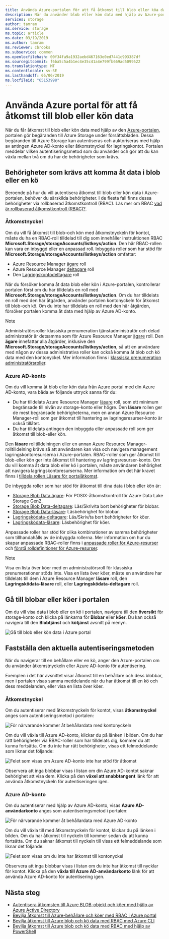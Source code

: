 ```yaml
---
title: Använda Azure-portalen för att få åtkomst till blob eller köa data - Azure Storage
description: När du använder blob eller kön data med hjälp av Azure-portalen, portalen gör begäranden till Azure Storage under försättsbladen. Dessa begäranden till Azure Storage kan autentiseras och auktoriseras med hjälp av antingen Azure AD-konto eller åtkomstnyckel för lagringskontot.
services: storage
author: tamram
ms.service: storage
ms.topic: article
ms.date: 03/19/2019
ms.author: tamram
ms.reviewer: cbrooks
ms.subservice: common
ms.openlocfilehash: 00f34fa9a1932aebd467163e0ed7441c993387df
ms.sourcegitcommit: f6ba5c5a4b1ec4e35c41a4e799fb669ad5099522
ms.translationtype: MT
ms.contentlocale: sv-SE
ms.lasthandoff: 05/06/2019
ms.locfileid: "65153998"
---
```

# <a name="use-the-azure-portal-to-access-blob-or-queue-data"></a>Använda Azure portal för att få åtkomst till blob eller kön data

När du får åtkomst till blob eller kön data med hjälp av den [Azure-portalen](https://portal.azure.com), portalen gör begäranden till Azure Storage under försättsbladen. Dessa begäranden till Azure Storage kan autentiseras och auktoriseras med hjälp av antingen Azure AD-konto eller åtkomstnyckel för lagringskontot. Portalen meddelar vilken autentiseringsmetod som du använder och gör att du kan växla mellan två om du har de behörigheter som krävs.  

## <a name="permissions-needed-to-access-blob-or-queue-data"></a>Behörigheter som krävs att komma åt data i blob eller en kö

Beroende på hur du vill autentisera åtkomst till blob eller kön data i Azure-portalen, behöver du särskilda behörigheter. I de flesta fall finns dessa behörigheter via rollbaserad åtkomstkontroll (RBAC). Läs mer om RBAC [vad är rollbaserad åtkomstkontroll (RBAC)?](../../role-based-access-control/overview.md).

### <a name="account-access-key"></a>Åtkomstnyckel

Om du vill få åtkomst till blob-och kön med åtkomstnyckeln för kontot, måste du ha en RBAC-roll tilldelad till dig som innehåller instruktionen RBAC **Microsoft.Storage/storageAccounts/listkeys/action**. Den här RBAC-rollen kan vara en inbyggd eller en anpassad roll. Inbyggda roller som har stöd för **Microsoft.Storage/storageAccounts/listkeys/action** omfattar:

- Azure Resource Manager [ägare](../../role-based-access-control/built-in-roles.md#owner) roll
- Azure Resource Manager [deltagare](../../role-based-access-control/built-in-roles.md#contributor) roll
- Den [Lagringskontodeltagare](../../role-based-access-control/built-in-roles.md#storage-account-contributor) roll

När du försöker komma åt data blob eller kön i Azure-portalen, kontrollerar portalen först om du har tilldelats en roll med **Microsoft.Storage/storageAccounts/listkeys/action**. Om du har tilldelats en roll med den här åtgärden, använder portalen kontonyckeln för åtkomst till blob-och kö. Om du inte har tilldelats en roll med den här åtgärden, försöker portalen komma åt data med hjälp av Azure AD-konto.

> [!NOTE]
> Administratörsroller klassiska prenumeration tjänstadministratör och delad administratör är detsamma som för Azure Resource Manager [ägare](../../role-based-access-control/built-in-roles.md#owner) roll. Den **ägare** innefattar alla åtgärder, inklusive den **Microsoft.Storage/storageAccounts/listkeys/action**, så att en användare med någon av dessa administrativa roller kan också komma åt blob och kö data med den kontonyckel. Mer information finns i [klassiska prenumeration administratörsroller](../../role-based-access-control/rbac-and-directory-admin-roles.md#classic-subscription-administrator-roles).

### <a name="azure-ad-account"></a>Azure AD-konto

Om du vill komma åt blob eller kön data från Azure portal med din Azure AD-konto, vara båda av följande uttryck sanna för du:

- Du har tilldelats Azure Resource Manager [läsare](../../role-based-access-control/built-in-roles.md#reader) roll, som ett minimum begränsade till nivån av storage-konto eller högre. Den **läsare** rollen ger de mest begränsade behörigheterna, men en annan Azure Resource Manager-roll som ger åtkomst till hantering av lagringsresurser-konto är också tillåtet.
- Du har tilldelats antingen den inbyggda eller anpassade roll som ger åtkomst till blob-eller kön.

Den **läsare** rolltilldelningen eller en annan Azure Resource Manager-rolltilldelning krävs så att användaren kan visa och navigera management lagringskontoresurserna i Azure-portalen. RBAC-roller som ger åtkomst till blob-eller kön ger inte åtkomst till hantering av lagringsresurser-konto. Om du vill komma åt data blob eller kö i portalen, måste användaren behörighet att navigera lagringskontoresurserna. Mer information om det här kravet finns i [tilldela rollen Läsare för portalåtkomst](../common/storage-auth-aad-rbac-portal.md#assign-the-reader-role-for-portal-access).

De inbyggda roller som har stöd för åtkomst till dina data i blob eller kön är:

- [Storage Blob Data ägare](../../role-based-access-control/built-in-roles.md#storage-blob-data-owner): För POSIX-åtkomstkontroll för Azure Data Lake Storage Gen2.
- [Storage Blob Data-deltagare](../../role-based-access-control/built-in-roles.md#storage-blob-data-contributor): Läs/Skriv/ta bort behörigheter för blobar.
- [Storage Blob Data-läsare](../../role-based-access-control/built-in-roles.md#storage-blob-data-reader): Läsbehörighet för blobar.
- [Lagringsködata-deltagare](../../role-based-access-control/built-in-roles.md#storage-queue-data-contributor): Läs/Skriv/ta bort behörigheter för köer.
- [Lagringsködata-läsare](../../role-based-access-control/built-in-roles.md#storage-queue-data-reader): Läsbehörighet för köer.
    
Anpassade roller har stöd för olika kombinationer av samma behörigheter som tillhandahålls av de inbyggda rollerna. Mer information om hur du skapar anpassade RBAC-roller finns i [anpassade roller för Azure-resurser](../../role-based-access-control/custom-roles.md) och [förstå rolldefinitioner för Azure-resurser](../../role-based-access-control/role-definitions.md).

> [!NOTE]
> Visa en lista över köer med en administratörsroll för klassiska prenumerationer stöds inte. Visa en lista över köer, måste en användare har tilldelats till dem i Azure Resource Manager **läsare** roll, den **Lagringsködata-läsare** roll, eller **Lagringsködata-deltagare** roll.

## <a name="navigate-to-blobs-or-queues-in-the-portal"></a>Gå till blobar eller köer i portalen

Om du vill visa data i blob eller en kö i portalen, navigera till den **översikt** för storage-konto och klicka på länkarna för **Blobar** eller **köer**. Du kan också navigera till den **Blobtjänst** och **kötjänst** avsnitt på menyn. 

![Gå till blob eller kön data i Azure portal](media/storage-access-blobs-queues-portal/blob-queue-access.png)

## <a name="determine-the-current-authentication-method"></a>Fastställa den aktuella autentiseringsmetoden

När du navigerar till en behållare eller en kö, anger den Azure-portalen om du använder åtkomstnyckeln eller Azure AD-konto för autentisering.

Exemplen i det här avsnittet visar åtkomst till en behållare och dess blobbar, men i portalen visas samma meddelande när du har åtkomst till en kö och dess meddelanden, eller visa en lista över köer.

### <a name="account-access-key"></a>Åtkomstnyckel

Om du autentiserar med åtkomstnyckeln för kontot, visas **åtkomstnyckel** anges som autentiseringsmetod i portalen:

![För närvarande kommer åt behållardata med kontonyckeln](media/storage-access-blobs-queues-portal/auth-method-access-key.png)

Om du vill växla till Azure AD-konto, klickar du på länken i bilden. Om du har rätt behörigheter via RBAC-roller som har tilldelats dig, kommer du att kunna fortsätta. Om du inte har rätt behörigheter, visas ett felmeddelande som liknar det följande:

![Felet som visas om Azure AD-konto inte har stöd för åtkomst](media/storage-access-blobs-queues-portal/auth-error-azure-ad.png)

Observera att inga blobbar visas i listan om din Azure AD-kontot saknar behörighet att visa dem. Klicka på den **växel att snabbtangent** länk för att använda åtkomstnyckeln för autentiseringen igen.

### <a name="azure-ad-account"></a>Azure AD-konto

Om du autentiserar med hjälp av Azure AD-konto, visas **Azure AD-användarkonto** anges som autentiseringsmetod i portalen:

![För närvarande kommer åt behållardata med Azure AD-konto](media/storage-access-blobs-queues-portal/auth-method-azure-ad.png)

Om du vill växla till med åtkomstnyckeln för kontot, klickar du på länken i bilden. Om du har åtkomst till nyckeln till kommer sedan du att kunna fortsätta. Om du saknar åtkomst till nyckeln till visas ett felmeddelande som liknar det följande:

![Felet som visas om du inte har åtkomst till kontonyckel](media/storage-access-blobs-queues-portal/auth-error-access-key.png)

Observera att inga blobbar visas i listan om du inte har åtkomst till nycklar för kontot. Klicka på den **växla till Azure AD-användarkonto** länk för att använda Azure AD-konto för autentisering igen.

## <a name="next-steps"></a>Nästa steg

- [Autentisera åtkomsten till Azure BLOB-objekt och köer med hjälp av Azure Active Directory](storage-auth-aad.md)
- [Bevilja åtkomst till Azure-behållare och köer med RBAC i Azure portal](storage-auth-aad-rbac-portal.md)
- [Bevilja åtkomst till Azure blob och kö data med RBAC med Azure CLI](storage-auth-aad-rbac-cli.md)
- [Bevilja åtkomst till Azure blob och kö data med RBAC med hjälp av PowerShell](storage-auth-aad-rbac-powershell.md)
